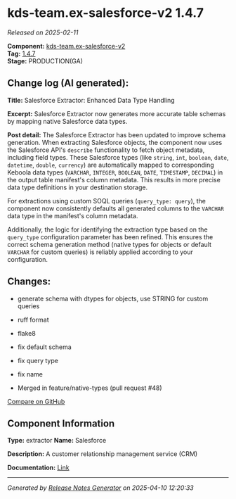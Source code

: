 #  kds-team.ex-salesforce-v2 1.4.7

_Released on 2025-02-11_

**Component:** [kds-team.ex-salesforce-v2](https://github.com/keboola/component-salesforce-v2)  
**Tag:** [1.4.7](https://github.com/keboola/component-salesforce-v2/releases/tag/1.4.7)  
**Stage:** PRODUCTION(GA)


## Change log (AI generated):
**Title:** Salesforce Extractor: Enhanced Data Type Handling

**Excerpt:** Salesforce Extractor now generates more accurate table schemas by mapping native Salesforce data types.

**Post detail:**
The Salesforce Extractor has been updated to improve schema generation. When extracting Salesforce objects, the component now uses the Salesforce API's `describe` functionality to fetch object metadata, including field types. These Salesforce types (like `string`, `int`, `boolean`, `date`, `datetime`, `double`, `currency`) are automatically mapped to corresponding Keboola data types (`VARCHAR`, `INTEGER`, `BOOLEAN`, `DATE`, `TIMESTAMP`, `DECIMAL`) in the output table manifest's column metadata. This results in more precise data type definitions in your destination storage.

For extractions using custom SOQL queries (`query_type: query`), the component now consistently defaults all generated columns to the `VARCHAR` data type in the manifest's column metadata.

Additionally, the logic for identifying the extraction type based on the `query_type` configuration parameter has been refined. This ensures the correct schema generation method (native types for objects or default `VARCHAR` for custom queries) is reliably applied according to your configuration.



## Changes:



- generate schema with dtypes for objects, use STRING for custom queries 




- ruff format 




- flake8 




- fix default schema 




- fix query type 




- fix name 




- Merged in feature/native-types (pull request #48) 



[Compare on GitHub](https://github.com/keboola/component-salesforce-v2/compare/1.4.6...1.4.7)



## Component Information
**Type:** extractor
**Name:** Salesforce

**Description:** A customer relationship management service (CRM) 


**Documentation:** [Link](https://help.keboola.com/components/extractors/marketing-sales/salesforce/)



---
_Generated by [Release Notes Generator](https://github.com/keboola/release-notes-generator)
on 2025-04-10 12:20:33_